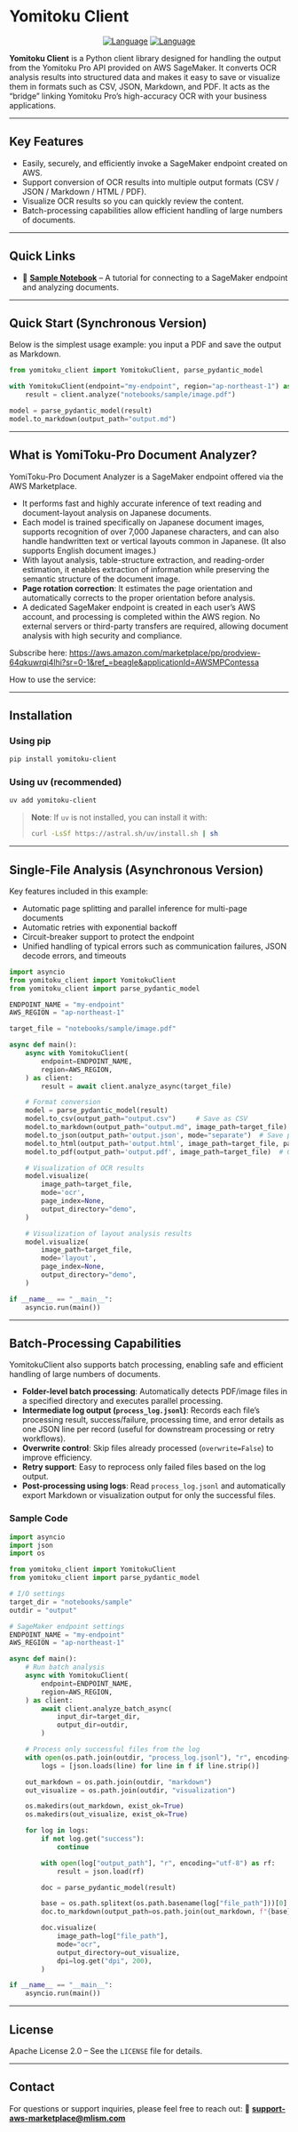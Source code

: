 # Yomitoku Client

<div align="center">  

[![Language](https://img.shields.io/badge/🌐_English-blue?style=for-the-badge\&logo=github)](README.en.md) [![Language](https://img.shields.io/badge/🌐_日本語-red?style=for-the-badge\&logo=github)](README.md)

</div>  

**Yomitoku Client** is a Python client library designed for handling the output from the Yomitoku Pro API provided on AWS SageMaker. It converts OCR analysis results into structured data and makes it easy to save or visualize them in formats such as CSV, JSON, Markdown, and PDF.
It acts as the “bridge” linking Yomitoku Pro’s high-accuracy OCR with your business applications.

---

## Key Features

* Easily, securely, and efficiently invoke a SageMaker endpoint created on AWS.
* Support conversion of OCR results into multiple output formats (CSV / JSON / Markdown / HTML / PDF).
* Visualize OCR results so you can quickly review the content.
* Batch-processing capabilities allow efficient handling of large numbers of documents.

---

## Quick Links

* 📓 **[Sample Notebook](notebooks/yomitoku-pro-document-analyzer.ipynb)** – A tutorial for connecting to a SageMaker endpoint and analyzing documents.

---

## Quick Start (Synchronous Version)

Below is the simplest usage example: you input a PDF and save the output as Markdown.

```python
from yomitoku_client import YomitokuClient, parse_pydantic_model

with YomitokuClient(endpoint="my-endpoint", region="ap-northeast-1") as client:
    result = client.analyze("notebooks/sample/image.pdf")

model = parse_pydantic_model(result)
model.to_markdown(output_path="output.md")
```

---

## What is YomiToku-Pro Document Analyzer?

YomiToku-Pro Document Analyzer is a SageMaker endpoint offered via the AWS Marketplace.

* It performs fast and highly accurate inference of text reading and document-layout analysis on Japanese documents.
* Each model is trained specifically on Japanese document images, supports recognition of over 7,000 Japanese characters, and can also handle handwritten text or vertical layouts common in Japanese. (It also supports English document images.)
* With layout analysis, table-structure extraction, and reading-order estimation, it enables extraction of information while preserving the semantic structure of the document image.
* **Page rotation correction**: It estimates the page orientation and automatically corrects to the proper orientation before analysis.
* A dedicated SageMaker endpoint is created in each user’s AWS account, and processing is completed within the AWS region. No external servers or third-party transfers are required, allowing document analysis with high security and compliance.

Subscribe here:
https://aws.amazon.com/marketplace/pp/prodview-64qkuwrqi4lhi?sr=0-1&ref_=beagle&applicationId=AWSMPContessa

How to use the service:

---

## Installation

### Using pip

```bash
pip install yomitoku-client
```

### Using uv (recommended)

```bash
uv add yomitoku-client
```

> **Note**: If `uv` is not installed, you can install it with:
>
> ```bash
> curl -LsSf https://astral.sh/uv/install.sh | sh
> ```

---

## Single-File Analysis (Asynchronous Version)

Key features included in this example:

* Automatic page splitting and parallel inference for multi-page documents
* Automatic retries with exponential backoff
* Circuit-breaker support to protect the endpoint
* Unified handling of typical errors such as communication failures, JSON decode errors, and timeouts

```python
import asyncio
from yomitoku_client import YomitokuClient
from yomitoku_client import parse_pydantic_model

ENDPOINT_NAME = "my-endpoint"
AWS_REGION = "ap-northeast-1"

target_file = "notebooks/sample/image.pdf"

async def main():
    async with YomitokuClient(
        endpoint=ENDPOINT_NAME,
        region=AWS_REGION,
    ) as client:
        result = await client.analyze_async(target_file)

    # Format conversion
    model = parse_pydantic_model(result)
    model.to_csv(output_path="output.csv")     # Save as CSV
    model.to_markdown(output_path="output.md", image_path=target_file)  # Save as Markdown
    model.to_json(output_path='output.json', mode="separate")  # Save per-page (mode="separate")
    model.to_html(output_path='output.html', image_path=target_file, page_index=[0, 2])  # Specify output pages
    model.to_pdf(output_path='output.pdf', image_path=target_file)  # Generate searchable PDF

    # Visualization of OCR results
    model.visualize(
        image_path=target_file,
        mode='ocr',
        page_index=None,
        output_directory="demo",
    )

    # Visualization of layout analysis results
    model.visualize(
        image_path=target_file,
        mode='layout',
        page_index=None,
        output_directory="demo",
    )

if __name__ == "__main__":
    asyncio.run(main())
```

---

## Batch-Processing Capabilities

YomitokuClient also supports batch processing, enabling safe and efficient handling of large numbers of documents.

* **Folder-level batch processing**: Automatically detects PDF/image files in a specified directory and executes parallel processing.
* **Intermediate log output (`process_log.jsonl`)**: Records each file’s processing result, success/failure, processing time, and error details as one JSON line per record (useful for downstream processing or retry workflows).
* **Overwrite control**: Skip files already processed (`overwrite=False`) to improve efficiency.
* **Retry support**: Easy to reprocess only failed files based on the log output.
* **Post-processing using logs**: Read `process_log.jsonl` and automatically export Markdown or visualization output for only the successful files.

### Sample Code

```python
import asyncio
import json
import os

from yomitoku_client import YomitokuClient
from yomitoku_client import parse_pydantic_model

# I/O settings
target_dir = "notebooks/sample"
outdir = "output"

# SageMaker endpoint settings
ENDPOINT_NAME = "my-endpoint"
AWS_REGION = "ap-northeast-1"

async def main():
    # Run batch analysis
    async with YomitokuClient(
        endpoint=ENDPOINT_NAME,
        region=AWS_REGION,
    ) as client:
        await client.analyze_batch_async(
            input_dir=target_dir,
            output_dir=outdir,
        )

    # Process only successful files from the log
    with open(os.path.join(outdir, "process_log.jsonl"), "r", encoding="utf-8") as f:
        logs = [json.loads(line) for line in f if line.strip()]

    out_markdown = os.path.join(outdir, "markdown")
    out_visualize = os.path.join(outdir, "visualization")

    os.makedirs(out_markdown, exist_ok=True)
    os.makedirs(out_visualize, exist_ok=True)

    for log in logs:
        if not log.get("success"):
            continue

        with open(log["output_path"], "r", encoding="utf-8") as rf:
            result = json.load(rf)

        doc = parse_pydantic_model(result)

        base = os.path.splitext(os.path.basename(log["file_path"]))[0]
        doc.to_markdown(output_path=os.path.join(out_markdown, f"{base}.md"))

        doc.visualize(
            image_path=log["file_path"],
            mode="ocr",
            output_directory=out_visualize,
            dpi=log.get("dpi", 200),
        )

if __name__ == "__main__":
    asyncio.run(main())
```

---

## License

Apache License 2.0 – See the `LICENSE` file for details.

---

## Contact

For questions or support inquiries, please feel free to reach out:
📧 **[support-aws-marketplace@mlism.com](mailto:support-aws-marketplace@mlism.com)**